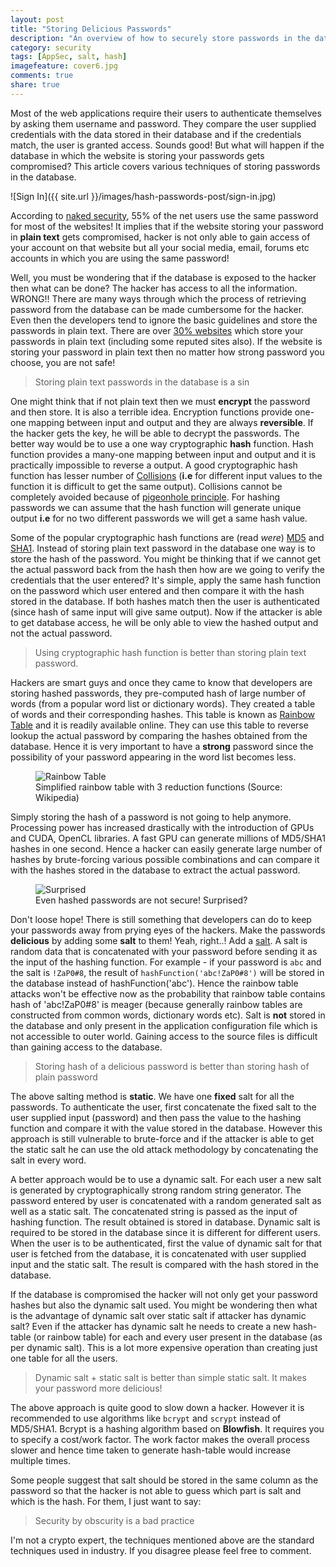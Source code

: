```yaml
---
layout: post
title: "Storing Delicious Passwords"
description: "An overview of how to securely store passwords in the database"
category: security
tags: [AppSec, salt, hash]
imagefeature: cover6.jpg
comments: true
share: true
---
```


Most of the web applications require their users to authenticate themselves by asking them username and password. They compare the user supplied credentials with the data stored in their database and if the credentials match, the user is granted access. Sounds good! But what will happen if the database in which the website is storing your passwords gets compromised? This article covers various techniques of storing passwords in the database.

![Sign In]({{ site.url }}/images/hash-passwords-post/sign-in.jpg)

According to [naked security](http://nakedsecurity.sophos.com/2013/04/23/users-same-password-most-websites/), 55% of the net users use the same password for most of the websites! It implies that if the website storing your password in **plain text** gets compromised, hacker is not only able to gain access of your account on that website but all your social media, email, forums etc accounts in which you are using the same password!


Well, you must be wondering that if the database is exposed to the hacker then what can be done? The hacker has access to all the information. WRONG!! There are many ways through which the process of retrieving password from the database can be made cumbersome for the hacker. Even then the developers tend to ignore the basic guidelines and store the passwords in plain text. There are over [30% websites](http://www.readwriteweb.com/archives/rockyou_hacker_30_of_sites_store_plain_text_passwords.php) which store your passwords in plain text (including some reputed sites also). If the website is storing your password in plain text then no matter how strong password you choose, you are not safe!

> Storing plain text passwords in the database is a sin

One might think that if not plain text then we must __encrypt__ the password and then store. It is also a terrible idea. Encryption functions provide one-one mapping between input and output and they are always **reversible**. If the hacker gets the key, he will be able to decrypt the passwords. The better way would be to use a one way cryptographic **hash** function. Hash function provides a many-one mapping between input and output and it is practically impossible to reverse a output. A good cryptographic hash function has lesser number of [Collisions](http://en.wikipedia.org/wiki/Collision_(computer_science)) (__i.e__ for different input values to the function it is difficult to get the same output). Collisions cannot be completely avoided because of [pigeonhole principle](http://www.wikipedia.org/wiki/Pigeonhole_principle). For hashing passwords we can assume that the hash function will generate unique output __i.e__ for no two different passwords we will get a same hash value.

Some of the popular cryptographic hash functions are (read *were*) [MD5](http://en.wikipedia.org/wiki/MD5) and [SHA1](http://en.wikipedia.org/wiki/SHA-1). Instead of storing plain text password in the database one way is to store the hash of the password. You might be thinking that if we cannot get the actual password back from the hash then how are we going to verify the credentials that the user entered? It's simple, apply the same hash function on the password which user entered and then compare it with the hash stored in the database. If both hashes match then the user is authenticated (since hash of same input will give same output). Now if the attacker is able to get database access, he will be only able to view the hashed output and not the actual password.

> Using cryptographic hash function is better than storing plain text password.

Hackers are smart guys and once they came to know that developers are storing hashed passwords, they pre-computed hash of large number of words (from a popular word list or dictionary words). They created a table of words and their corresponding hashes. This table is known as [Rainbow Table](http://en.wikipedia.org/wiki/Rainbow_table) and it is readily available online. They can use this table to reverse lookup the actual password by comparing the hashes obtained from the database. Hence it is very important to have a **strong** password since the possibility of your password appearing in the word list becomes less.

<figure>
  <img src="{{ site.url }}/images/hash-passwords-post/rainbow-table.png" alt="Rainbow Table">
  <figcaption>Simplified rainbow table with 3 reduction functions (Source: Wikipedia)</figcaption>
</figure>

Simply storing the hash of a password is not going to help anymore. Processing power has increased drastically with the introduction of GPUs and CUDA, OpenCL libraries. A fast GPU can generate millions of MD5/SHA1 hashes in one second. Hence a hacker can easily generate large number of hashes by brute-forcing various possible combinations and can compare it with the hashes stored in the database to extract the actual password.

<figure>
  <img src="{{ site.url }}/images/hash-passwords-post/surprised.png" alt="Surprised">
  <figcaption>Even hashed passwords are not secure! Surprised?</figcaption>
</figure>

Don't loose hope! There is still something that developers can do to keep your passwords away from prying eyes of the hackers. Make the passwords **delicious** by adding some __salt__ to them! Yeah, right..! Add a [salt](http://en.wikipedia.org/wiki/Salt_(cryptography)). A salt is random data that is concatenated with your password before sending it as the input of the hashing function. For example - if your password is `abc` and the salt is `!ZaP0#8`, the result of `hashFunction('abc!ZaP0#8')` will be stored in the database instead of hashFunction('abc'). Hence the rainbow table attacks won't be effective now as the probability that rainbow table contains hash of 'abc!ZaP0#8' is meager (because generally rainbow tables are constructed from common words, dictionary words etc). Salt is **not** stored in the database and only present in the application configuration file which is not accessible to outer world. Gaining access to the source files is difficult than gaining access to the database.

> Storing hash of a delicious password is better than storing hash of plain password

The above salting method is __static__. We have one **fixed** salt for all the passwords. To authenticate the user, first concatenate the fixed salt to the user supplied input (password) and then pass the value to the hashing function and compare it with the value stored in the database. However this approach is still vulnerable to brute-force and if the attacker is able to get the static salt he can use the old attack methodology by concatenating the salt in every word.

A better approach would be to use a dynamic salt. For each user a new salt is generated by cryptographically strong random string generator. The password entered by user is concatenated with a random generated salt as well as a static salt. The concatenated string is passed as the input of hashing function. The result obtained is stored in database. Dynamic salt is required to be stored in the database since it is different for different users. When the user is to be authenticated, first the value of dynamic salt for that user is fetched from the database, it is concatenated with user supplied input and the static salt. The result is compared with the hash stored in the database.

If the database is compromised the hacker will not only get your password hashes but also the dynamic salt used. You might be wondering then what is the advantage of dynamic salt over static salt if attacker has dynamic salt? Even if the attacker has dynamic salt he needs to create a new hash-table (or rainbow table) for each and every user present in the database (as per dynamic salt). This is a lot more expensive operation than creating just one table for all the users.

> Dynamic salt + static salt is better than simple static salt. It makes your password more delicious!

The above approach is quite good to slow down a hacker. However it is recommended to use algorithms like `bcrypt` and `scrypt` instead of MD5/SHA1. Bcrypt is a hashing algorithm based on __Blowfish__. It requires you to specify a cost/work factor. The work factor makes the overall process slower and hence time taken to generate hash-table would increase multiple times.

Some people suggest that salt should be stored in the same column as the password so that the hacker is not able to guess which part is salt and which is the hash. For them, I just want to say:

> Security by obscurity is a bad practice

I'm not a crypto expert, the techniques mentioned above are the standard techniques used in industry. If you disagree please feel free to comment.
